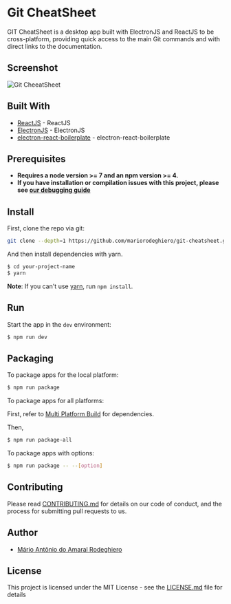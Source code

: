 # Git CheatSheet

GIT CheatSheet is a desktop app built with ElectronJS and ReactJS to be cross-platform, providing quick access to the main Git commands and with direct links to the documentation.

## Screenshot

![Git CheeatSheet](https://media.giphy.com/media/623JUdoSf7apsfh749/giphy.gif)

## Built With

* [ReactJS](https://reactjs.org) - ReactJS
* [ElectronJS](https://electronjs.org) - ElectronJS
* [electron-react-boilerplate](https://github.com/chentsulin/electron-react-boilerplate) - electron-react-boilerplate

## Prerequisites

* **Requires a node version >= 7 and an npm version >= 4.**
* **If you have installation or compilation issues with this project, please see [our debugging guide](https://github.com/chentsulin/electron-react-boilerplate/issues/400)**

## Install

First, clone the repo via git:

```bash
git clone --depth=1 https://github.com/mariorodeghiero/git-cheatsheet.git your-project-name
```

And then install dependencies with yarn.

```bash
$ cd your-project-name
$ yarn
```

**Note**: If you can't use [yarn](https://github.com/yarnpkg/yarn), run `npm install`.

## Run

Start the app in the `dev` environment:

```bash
$ npm run dev
```

## Packaging

To package apps for the local platform:

```bash
$ npm run package
```

To package apps for all platforms:

First, refer to [Multi Platform Build](https://www.electron.build/multi-platform-build) for dependencies.

Then,

```bash
$ npm run package-all
```

To package apps with options:

```bash
$ npm run package -- --[option]
```

## Contributing

Please read [CONTRIBUTING.md](CONTRIBUTING.md) for details on our code of conduct, and the process for submitting pull requests to us.

## Author

* [Mário Antônio do Amaral Rodeghiero](https://github.com/mariorodeghiero)

## License

This project is licensed under the MIT License - see the [LICENSE.md](LICENSE.md) file for details
